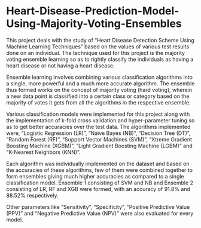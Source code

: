 # Heart-Disease-Prediction-Model-Using-Majority-Voting-Ensembles

This project deals with the study of “Heart Disease Detection Scheme Using Machine Learning Techniques” based on the values of various test results done on an individual. The technique used for this project is the majority voting ensemble learning so as to rightly classify the individuals as having a heart disease or not having a heart disease.

Ensemble learning involves combining various classification algorithms into a single, more powerful and a much more accurate algorithm. The ensemble thus formed works on the concept of majority voting (hard voting), wherein a new data point is classified into a certain class or category based on the majority of votes it gets from all the algorithms in the respective ensemble.

Various classification models were implemented for this project along with the implementation of k-fold cross validation and hyper-parameter tuning so as to get better accuracies over the test data. The algorithms implemented were, “Logistic Regression (LR)”, “Naïve Bayes (NB)”, “Decision Tree (DT)”, “Random Forest (RF)”, “Support Vector Machines (SVM)”, “Xtreme Gradient Boosting Machine (XGBM)”, “Light Gradient Boosting Machine (LGBM)” and “K-Nearest Neighbors (KNN)”.

Each algorithm was individually implemented on the dataset and based on the accuracies of these algorithms, few of them were combined together to form ensembles giving much higher accuracies as compared to a single classification model. 
Ensemble 1 consisting of SVM and NB and Ensemble 2 consisting of LR, RF and XGB were formed, with an accuracy of 91.8% and 88.52% respectively.

Other parameters like “Sensitivity”, “Specificity”, “Positive Predictive Value (PPV)” and “Negative Predictive Value (NPV)” were also evaluated for every model.
